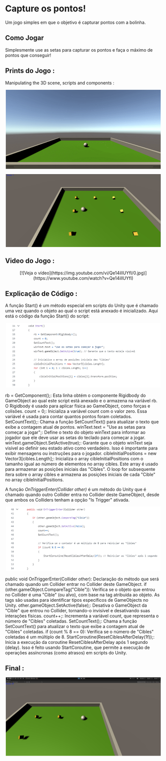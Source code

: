 
# Capture os pontos!

Um jogo simples em que o objetivo é capturar pontos com a bolinha.

## Como Jogar

Simplesmente use as setas para capturar os pontos e faça o máximo de pontos que conseguir!

## Prints do Jogo :
Manipulating the 3D scene, scripts and components :
<p align="center">
  <img  src="Screenshots/week1.gif" width="500px" >

<p align="center">
  <img  src="Screenshots/photo_2024-06-17_01-31-04.jpg" width="500px" >



## Video do Jogo :
<p align="center">
[![Veja o vídeo](https://img.youtube.com/vi/Qe14ilIUYfI/0.jpg)](https://www.youtube.com/watch?v=Qe14ilIUYfI)
  
## Explicação de Código :

A função Start() é um método especial em scripts do Unity que é chamado uma vez quando o objeto ao qual o script está anexado é inicializado. Aqui está o código da função Start() do script:

<p align="center">
  <img  src="Screenshots/start.jpg" width="500px" >
  
  rb = GetComponent<Rigidbody>();: Esta linha obtém o componente Rigidbody do GameObject ao qual este script está anexado e o armazena na variável rb. O Rigidbody é usado para aplicar física ao GameObject, como forças e colisões.
  count = 0;: Inicializa a variável count com o valor zero. Essa variável é usada para contar quantos pontos foram coletados.
  SetCountText();: Chama a função SetCountText() para atualizar o texto que exibe a contagem atual de pontos.
  winText.text = "Use as setas para começar a jogar";: Define o texto do objeto winText para informar ao jogador que ele deve usar as setas do teclado para começar a jogar.
  winText.gameObject.SetActive(true);: Garante que o objeto winText seja visível ao definir seu estado ativo como verdadeiro. Isso é importante para exibir mensagens ou instruções para o jogador.
  cibleInitialPositions = new Vector3[cibles.Length];: Inicializa o array cibleInitialPositions com o tamanho igual ao número de elementos no array cibles. Este array é usado para armazenar as posições iniciais das "Cibles".
  O loop for subsequente itera sobre o array cibles e armazena as posições iniciais de cada "Cible" no array cibleInitialPositions.
  

A função *OnTriggerEnter(Collider other)* é um método do Unity que é chamado quando outro Collider entra no Collider deste GameObject, desde que ambos os Colliders tenham a opção "Is Trigger" ativada.

  <p align="center">
  <img  src="Screenshots/onTriggerEnter.jpg" width="500px" >
    
  public void OnTriggerEnter(Collider other): Declaração do método que será chamado quando um Collider entrar no Collider deste GameObject.
  if (other.gameObject.CompareTag("Cible")): Verifica se o objeto que entrou no Collider é uma "Cible" (ou alvo), com base na tag atribuída ao objeto. As tags são usadas para identificar tipos específicos de GameObjects no Unity.
  other.gameObject.SetActive(false);: Desativa o GameObject da "Cible" que entrou no Collider, tornando-o invisível e desativando suas interações físicas.
  count++;: Incrementa a variável count, que representa o número de "Cibles" coletadas.
  SetCountText();: Chama a função SetCountText() para atualizar o texto que exibe a contagem atual de "Cibles" coletadas.
  if (count % 8 == 0): Verifica se o número de "Cibles" coletadas é um múltiplo de 8.
  StartCoroutine(ResetCiblesAfterDelay(1f));: Inicia a execução da coroutine ResetCiblesAfterDelay após 1 segundo (delay). Isso é feito usando StartCoroutine, que permite a execução de operações assíncronas (como atrasos) em scripts do Unity.
  
    
## Final :
<p align="center">
  <img  src="Screenshots/photo_2024-06-17_01-30-55.jpg" width="500px" >
